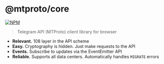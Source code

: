 # @mtproto/core

[![NPM](https://img.shields.io/npm/v/@mtproto/core.svg?style=flat-square)](https://www.npmjs.com/package/@mtproto/core)

> Telegram API (MTProto) client library for browser

* **Relevant.** 108 layer in the API scheme
* **Easy.** Cryptography is hidden. Just make requests to the API
* **Events.** Subscribe to updates via the EventEmitter API
* **Reliable.** Supports all data centers. Automatically handles `MIGRATE` errors
